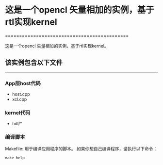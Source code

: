 # 这是一个opencl 矢量相加的实例，基于rtl实现kernel
============================================


这是一个opencl 矢量相加的实例，基于rtl实现kernel。

## 该实例包含以下文件
----------------------
### App层host代码

- host.cpp
- xcl.cpp 

### kernel代码
- hdl/*

### 编译脚本
Makefile: 用于编译应用程序的脚本。
如果你想自己编译程序，请执行以下命令：

	make help
